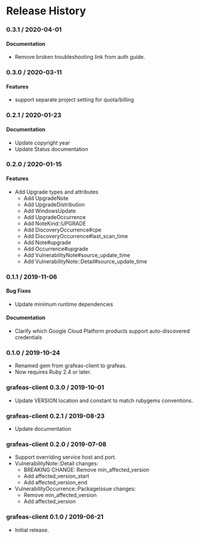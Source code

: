 # Release History

### 0.3.1 / 2020-04-01

#### Documentation

* Remove broken troubleshooting link from auth guide.

### 0.3.0 / 2020-03-11

#### Features

* support separate project setting for quota/billing

### 0.2.1 / 2020-01-23

#### Documentation

* Update copyright year
* Update Status documentation

### 0.2.0 / 2020-01-15

#### Features

* Add Upgrade types and attributes
  * Add UpgradeNote
  * Add UpgradeDistribution
  * Add WindowsUpdate
  * Add UpgradeOccurrence
  * Add NoteKind::UPGRADE
  * Add DiscoveryOccurrence#cpe
  * Add DiscoveryOccurrence#last_scan_time
  * Add Note#upgrade
  * Add Occurrence#upgrade
  * Add VulnerabilityNote#source_update_time
  * Add VulnerabilityNote::Detail#source_update_time

### 0.1.1 / 2019-11-06

#### Bug Fixes

* Update minimum runtime dependencies

#### Documentation

* Clarify which Google Cloud Platform products support auto-discovered credentials

### 0.1.0 / 2019-10-24

* Renamed gem from grafeas-client to grafeas.
* Now requires Ruby 2.4 or later.

### grafeas-client 0.3.0 / 2019-10-01

* Update VERSION location and constant to match rubygems conventions.

### grafeas-client 0.2.1 / 2019-08-23

* Update documentation

### grafeas-client 0.2.0 / 2019-07-08

* Support overriding service host and port.
* VulnerabilityNote::Detail changes:
    * BREAKING CHANGE: Remove min_affected_version
    * Add affected_version_start
    * Add affected_version_end
* VulnerabilityOccurrence::PackageIssue changes:
    * Remove min_affected_version
    * Add affected_version

### grafeas-client 0.1.0 / 2019-06-21

* Initial release.
